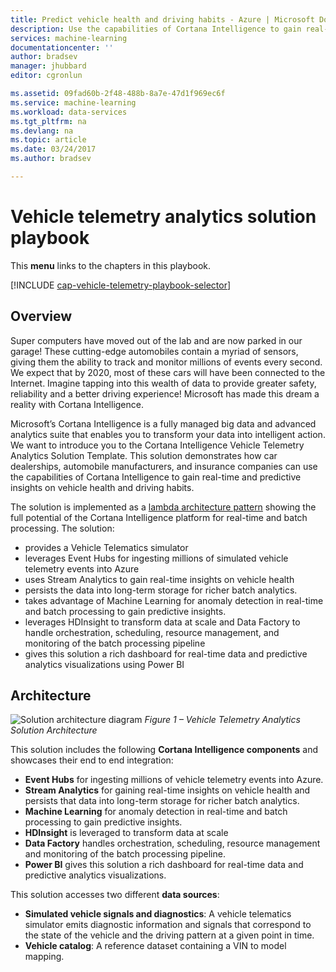 ```yaml
---
title: Predict vehicle health and driving habits - Azure | Microsoft Docs
description: Use the capabilities of Cortana Intelligence to gain real-time and predictive insights on vehicle health and driving habits.
services: machine-learning
documentationcenter: ''
author: bradsev
manager: jhubbard
editor: cgronlun

ms.assetid: 09fad60b-2f48-488b-8a7e-47d1f969ec6f
ms.service: machine-learning
ms.workload: data-services
ms.tgt_pltfrm: na
ms.devlang: na
ms.topic: article
ms.date: 03/24/2017
ms.author: bradsev

---
```

# Vehicle telemetry analytics solution playbook
This **menu** links to the chapters in this playbook. 

[!INCLUDE [cap-vehicle-telemetry-playbook-selector](../../includes/cap-vehicle-telemetry-playbook-selector.md)]

## Overview
Super computers have moved out of the lab and are now parked in our garage! These cutting-edge automobiles contain a myriad of sensors, giving them the ability to track and monitor millions of events every second. We expect that by 2020, most of these cars will have been connected to the Internet. Imagine tapping into this wealth of data to provide greater safety, reliability and a better driving experience! Microsoft has made this dream a reality with Cortana Intelligence.

Microsoft’s Cortana Intelligence is a fully managed big data and advanced analytics suite that enables you to transform your data into intelligent action. We want to introduce you to the Cortana Intelligence Vehicle Telemetry Analytics Solution Template. This solution demonstrates how car dealerships, automobile manufacturers, and insurance companies can use the capabilities of Cortana Intelligence to gain real-time and predictive insights on vehicle health and driving habits. 

The solution is implemented as a [lambda architecture pattern](https://en.wikipedia.org/wiki/Lambda_architecture) showing the full potential of the Cortana Intelligence platform for real-time and batch processing. The solution: 

* provides a Vehicle Telematics simulator
* leverages Event Hubs for ingesting millions of simulated vehicle telemetry events into Azure 
* uses Stream Analytics to gain real-time insights on vehicle health
* persists the data into long-term storage for richer batch analytics. 
* takes advantage of Machine Learning for anomaly detection in real-time and batch processing to gain predictive insights.
* leverages HDInsight to transform data at scale and Data Factory to handle orchestration, scheduling, resource management, and monitoring of the batch processing pipeline 
* gives this solution a rich dashboard for real-time data and predictive analytics visualizations using Power BI

## Architecture
![Solution architecture diagram](./media/cortana-analytics-playbook-vehicle-telemetry/fig1-vehicle-telemetry-annalytics-solution-architecture.png)
*Figure 1 – Vehicle Telemetry Analytics Solution Architecture*

This solution includes the following **Cortana Intelligence components** and showcases their end to end integration:

* **Event Hubs** for ingesting millions of vehicle telemetry events into Azure.
* **Stream Analytics** for gaining real-time insights on vehicle health and persists that data into long-term storage for richer batch analytics.
* **Machine Learning** for anomaly detection in real-time and batch processing to gain predictive insights.
* **HDInsight** is leveraged to transform data at scale
* **Data Factory** handles orchestration, scheduling, resource management and monitoring of the batch processing pipeline.
* **Power BI** gives this solution a rich dashboard for real-time data and predictive analytics visualizations.

This solution accesses two different **data sources**: 

* **Simulated vehicle signals and diagnostics**: A vehicle telematics simulator emits diagnostic information and signals that correspond to the state of the vehicle and the driving pattern at a given point in time. 
* **Vehicle catalog**: A reference dataset containing a VIN to model mapping.

